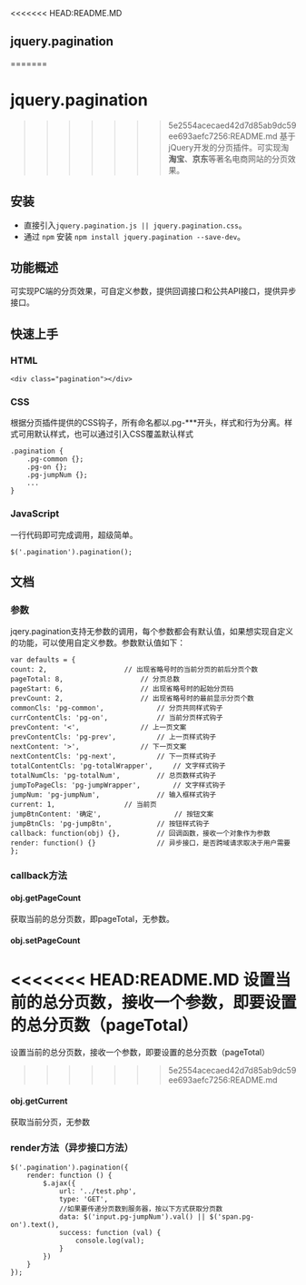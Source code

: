 <<<<<<< HEAD:README.MD
## jquery.pagination
=======
# jquery.pagination
>>>>>>> 5e2554acecaed42d7d85ab9dc59ee693aefc7256:README.md
基于jQuery开发的分页插件。可实现淘**淘宝**、**京东**等著名电商网站的分页效果。
## 安装
- 直接引入`jquery.pagination.js || jquery.pagination.css`。
- 通过 `npm` 安装 `npm install jquery.pagination --save-dev`。
## 功能概述
可实现PC端的分页效果，可自定义参数，提供回调接口和公共API接口，提供异步接口。
## 快速上手
### HTML
	
	<div class="pagination"></div>
### CSS
根据分页插件提供的CSS钩子，所有命名都以.pg-***开头，样式和行为分离。样式可用默认样式，也可以通过引入CSS覆盖默认样式

	.pagination {
		.pg-common {};
		.pg-on {};
		.pg-jumpNum {};
		...
	}
### JavaScript
一行代码即可完成调用，超级简单。

	$('.pagination').pagination();
## 文档
### 参数
jqery.pagination支持无参数的调用，每个参数都会有默认值，如果想实现自定义的功能，可以使用自定义参数。参数默认值如下：
	
	var defaults = {
	count: 2,					// 出现省略号时的当前分页的前后分页个数
	pageTotal: 8,					// 分页总数
	pageStart: 6,					// 出现省略号时的起始分页码
	prevCount: 2,					// 出现省略号时的最前显示分页个数
	commonCls: 'pg-common',				// 分页共同样式钩子
	currContentCls: 'pg-on',			// 当前分页样式钩子
	prevContent: '<',				// 上一页文案
	prevContentCls: 'pg-prev',			// 上一页样式钩子
	nextContent: '>',				// 下一页文案
	nextContentCls: 'pg-next',			// 下一页样式钩子
	totalContentCls: 'pg-totalWrapper',		// 文字样式钩子
	totalNumCls: 'pg-totalNum',			// 总页数样式钩子
	jumpToPageCls: 'pg-jumpWrapper',		// 文字样式钩子
	jumpNum: 'pg-jumpNum',				// 输入框样式钩子
	current: 1,					// 当前页
	jumpBtnContent: '确定',    		       // 按钮文案
	jumpBtnCls: 'pg-jumpBtn',			// 按钮样式钩子
	callback: function(obj) {},			// 回调函数，接收一个对象作为参数
	render: function() {}				// 异步接口，是否跨域请求取决于用户需要
	};

### callback方法
#### obj.getPageCount
获取当前的总分页数，即pageTotal，无参数。
#### obj.setPageCount
<<<<<<< HEAD:README.MD
设置当前的总分页数，接收一个参数，即要设置的总分页数（pageTotal）
=======
设置当前的总分页数，接收一个参数，即要设置的总分页数（pageTotal） 
>>>>>>> 5e2554acecaed42d7d85ab9dc59ee693aefc7256:README.md
#### obj.getCurrent
获取当前分页，无参数
### render方法（异步接口方法）

	$('.pagination').pagination({
		render: function () {
			$.ajax({
				url: '../test.php',
				type: 'GET',
				//如果要传递分页数到服务器，按以下方式获取分页数
				data: $('input.pg-jumpNum').val() || $('span.pg-on').text(),
				success: function (val) {
					console.log(val);
				}
			})
		}
	});
